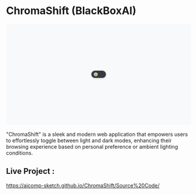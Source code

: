 # ChromaShift (BlackBoxAI)

![My Screenshot](Images/Image1.PNG)

"ChromaShift" is a sleek and modern web application that empowers users to effortlessly toggle between light and dark modes, enhancing their browsing experience based on personal preference or ambient lighting conditions.

## Live Project :
https://aicomp-sketch.github.io/ChromaShift/Source%20Code/
